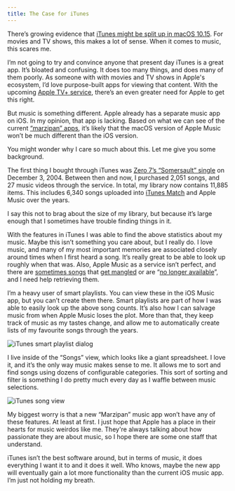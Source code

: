 ```yaml
---
title: The Case for iTunes
---
```


There’s growing evidence that [iTunes might be split up in macOS 10.15](https://www.macrumors.com/2019/04/10/macos-10-15-music-podcasts-apps/). For movies and TV shows, this makes a lot of sense. When it comes to music, this scares me.

I’m not going to try and convince anyone that present day iTunes is a great app. It’s bloated and confusing. It does too many things, and does many of them poorly. As someone with with movies and TV shows in Apple's ecosystem, I’d love purpose-built apps for viewing that content. With the upcoming [Apple TV+ service](https://www.apple.com/ca/apple-tv-plus/), there’s an even greater need for Apple to get this right.

But music is something different. Apple already has a separate music app on iOS. In my opinion, that app is lacking. Based on what we can see of the current [“marzipan” apps](https://www.imore.com/marzipan), it’s likely that the macOS version of Apple Music won’t be much different than the iOS version.

You might wonder why I care so much about this. Let me give you some background.

The first thing I bought through iTunes was
[Zero 7’s “Somersault” single](https://itunes.apple.com/ca/album/somersault-single/1326265690) on December 3, 2004. Between then and now, I purchased 2,051 songs, and 27 music videos through the service. In total, my library now contains 11,885 items. This includes 6,340 songs uploaded into [iTunes Match](https://support.apple.com/en-ca/HT204146) and Apple Music over the years.

I say this not to brag about the size of my library, but because it’s large enough that I sometimes have trouble finding things in it.

With the features in iTunes I was able to find the above statistics about my music. Maybe this isn’t something you care about, but I really do. I love music, and many of my most important memories are associated closely around times when I first heard a song. It’s really great to be able to look up roughly when that was. Also, Apple Music as a service isn’t perfect, and there are [sometimes songs](https://twitter.com/gavinanderegg/status/963195770789945347) that [get mangled](https://twitter.com/gavinanderegg/status/963196638226534403) or are “[no longer available](https://www.macworld.com/article/3090062/when-no-longer-available-strikes-in-icloud-music-library.html)”, and I need help retrieving them.

I’m a heavy user of smart playlists. You can view these in the iOS Music app, but you can’t create them there. Smart playlists are part of how I was able to easily look up the above song counts. It’s also how I can salvage music from when Apple Music loses the plot. More than that, they keep track of music as my tastes change, and allow me to automatically create lists of my favourite songs through the years.

![iTunes smart playlist dialog](https://anderegg.s3.amazonaws.com/itunes/2019-04-12-smart-playlist.png)

I live inside of the “Songs” view, which looks like a giant spreadsheet. I love it, and it’s the only way music makes sense to me. It allows me to sort and find songs using dozens of configurable categories. This sort of sorting and filter is something I do pretty much every day as I waffle between music selections.

![iTunes song view](https://anderegg.s3.amazonaws.com/itunes/2019-04-12-songs-view.png)

My biggest worry is that a new “Marzipan” music app won’t have any of these features. At least at first. I just hope that Apple has a place in their hearts for music weirdos like me. They're always talking about how passionate they are about music, so I hope there are some one staff that understand.

iTunes isn’t the best software around, but in terms of music, it does everything I want it to and it does it well. Who knows, maybe the new app will eventually gain a lot more functionality than the current iOS music app. I’m just not holding my breath.